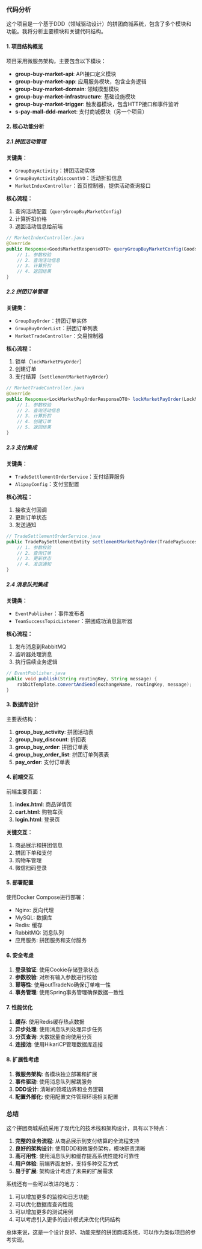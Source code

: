 ### 代码分析

这个项目是一个基于DDD（领域驱动设计）的拼团商城系统，包含了多个模块和功能。我将分析主要模块和关键代码结构。

#### 1. 项目结构概览

项目采用微服务架构，主要包含以下模块：

- **group-buy-market-api**: API接口定义模块
- **group-buy-market-app**: 应用服务模块，包含业务逻辑
- **group-buy-market-domain**: 领域模型模块
- **group-buy-market-infrastructure**: 基础设施模块
- **group-buy-market-trigger**: 触发器模块，包含HTTP接口和事件监听
- **s-pay-mall-ddd-market**: 支付商城模块（另一个项目）

#### 2. 核心功能分析

##### 2.1 拼团活动管理

**关键类：**
- `GroupBuyActivity`：拼团活动实体
- `GroupBuyActivityDiscountVO`：活动折扣信息
- `MarketIndexController`：首页控制器，提供活动查询接口

**核心流程：**
1. 查询活动配置（`queryGroupBuyMarketConfig`）
2. 计算折扣价格
3. 返回活动信息给前端

```java
// MarketIndexController.java
@Override
public Response<GoodsMarketResponseDTO> queryGroupBuyMarketConfig(GoodsMarketRequestDTO request) {
    // 1. 参数校验
    // 2. 查询活动信息
    // 3. 计算折扣
    // 4. 返回结果
}
```

##### 2.2 拼团订单管理

**关键类：**
- `GroupBuyOrder`：拼团订单实体
- `GroupBuyOrderList`：拼团订单列表
- `MarketTradeController`：交易控制器

**核心流程：**
1. 锁单（`lockMarketPayOrder`）
2. 创建订单
3. 支付结算（`settlementMarketPayOrder`）

```java
// MarketTradeController.java
@Override
public Response<LockMarketPayOrderResponseDTO> lockMarketPayOrder(LockMarketPayOrderRequestDTO request) {
    // 1. 参数校验
    // 2. 查询活动信息
    // 3. 计算折扣
    // 4. 创建订单
    // 5. 返回结果
}
```

##### 2.3 支付集成

**关键类：**
- `TradeSettlementOrderService`：支付结算服务
- `AlipayConfig`：支付宝配置

**核心流程：**
1. 接收支付回调
2. 更新订单状态
3. 发送通知

```java
// TradeSettlementOrderService.java
public TradePaySettlementEntity settlementMarketPayOrder(TradePaySuccessEntity tradePaySuccessEntity) {
    // 1. 参数校验
    // 2. 查询订单
    // 3. 更新状态
    // 4. 发送通知
}
```

##### 2.4 消息队列集成

**关键类：**
- `EventPublisher`：事件发布者
- `TeamSuccessTopicListener`：拼团成功消息监听器

**核心流程：**
1. 发布消息到RabbitMQ
2. 监听器处理消息
3. 执行后续业务逻辑

```java
// EventPublisher.java
public void publish(String routingKey, String message) {
    rabbitTemplate.convertAndSend(exchangeName, routingKey, message);
}
```

#### 3. 数据库设计

主要表结构：

1. **group_buy_activity**: 拼团活动表
2. **group_buy_discount**: 折扣表
3. **group_buy_order**: 拼团订单表
4. **group_buy_order_list**: 拼团订单列表表
5. **pay_order**: 支付订单表

#### 4. 前端交互

前端主要页面：
1. **index.html**: 商品详情页
2. **cart.html**: 购物车页
3. **login.html**: 登录页

**关键交互：**
1. 商品展示和拼团信息
2. 拼团下单和支付
3. 购物车管理
4. 微信扫码登录

#### 5. 部署配置

使用Docker Compose进行部署：
- Nginx: 反向代理
- MySQL: 数据库
- Redis: 缓存
- RabbitMQ: 消息队列
- 应用服务: 拼团服务和支付服务

#### 6. 安全考虑

1. **登录验证**: 使用Cookie存储登录状态
2. **参数校验**: 对所有输入参数进行校验
3. **幂等性**: 使用outTradeNo确保订单唯一性
4. **事务管理**: 使用Spring事务管理确保数据一致性

#### 7. 性能优化

1. **缓存**: 使用Redis缓存热点数据
2. **异步处理**: 使用消息队列处理异步任务
3. **分页查询**: 大数据量查询使用分页
4. **连接池**: 使用HikariCP管理数据库连接

#### 8. 扩展性考虑

1. **微服务架构**: 各模块独立部署和扩展
2. **事件驱动**: 使用消息队列解耦服务
3. **DDD设计**: 清晰的领域边界和业务逻辑
4. **配置外部化**: 使用配置文件管理环境相关配置

### 总结

这个拼团商城系统采用了现代化的技术栈和架构设计，具有以下特点：

1. **完整的业务流程**: 从商品展示到支付结算的全流程支持
2. **良好的架构设计**: 使用DDD和微服务架构，模块职责清晰
3. **高可用性**: 使用消息队列和缓存提高系统性能和可靠性
4. **用户体验**: 前端界面友好，支持多种交互方式
5. **易于扩展**: 架构设计考虑了未来的扩展需求

系统还有一些可以改进的地方：
1. 可以增加更多的监控和日志功能
2. 可以优化数据库查询性能
3. 可以增加更多的测试用例
4. 可以考虑引入更多的设计模式来优化代码结构

总体来说，这是一个设计良好、功能完整的拼团商城系统，可以作为类似项目的参考实现。